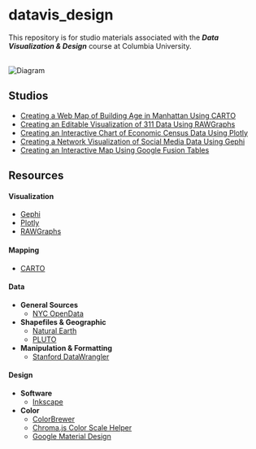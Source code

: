 # datavis_design
This repository is for studio materials associated with the ***Data Visualization &amp; Design*** course at Columbia University.<br/><br/>

![Diagram](https://github.com/emilyfuhrman/datavis_design/blob/master/Images/node_link.png)

## Studios
* [Creating a Web Map of Building Age in Manhattan Using CARTO](https://github.com/emilyfuhrman/datavis_design/blob/master/2017_Summer/Studios/01_Creating_a_Web_Map_of_Building_Age_in_Manhattan_Using_CARTO.md)
* [Creating an Editable Visualization of 311 Data Using RAWGraphs](https://github.com/emilyfuhrman/datavis_design/blob/master/2017_Summer/Studios/02_Creating_an_Editable_Visualization_of_311_Data_Using_RAWGraphs.md)
* [Creating an Interactive Chart of Economic Census Data Using Plotly](https://github.com/emilyfuhrman/datavis_design/blob/master/2017_Summer/Studios/03_Creating_an_Interactive_Chart_of_Economic_Census_Data_Using_Plotly.md)
* [Creating a Network Visualization of Social Media Data Using Gephi](https://github.com/emilyfuhrman/datavis_design/blob/master/2017_Summer/Studios/04_Creating_a_Network_Visualization_of_Social_Media_Data_Using_Gephi.md)
* [Creating an Interactive Map Using Google Fusion Tables](https://github.com/emilyfuhrman/datavis_design/blob/master/2017_Summer/Studios/05_Creating_an_Interactive_Map_Using_Google_Fusion_Tables.md)

## Resources

#### Visualization
* [Gephi](https://gephi.org/)
* [Plotly](https://plot.ly/)
* [RAWGraphs](http://app.rawgraphs.io/)

#### Mapping
* [CARTO](carto.com)

#### Data
* **General Sources**
	* [NYC OpenData](https://opendata.cityofnewyork.us/)
* **Shapefiles &amp; Geographic**
	* [Natural Earth](http://www.naturalearthdata.com/downloads/)
	* [PLUTO](https://www1.nyc.gov/site/planning/data-maps/open-data/dwn-pluto-mappluto.page)
* **Manipulation &amp; Formatting**
	* [Stanford DataWrangler](http://vis.stanford.edu/wrangler/app/)

#### Design
* **Software**
  * [Inkscape](https://inkscape.org/en/)
* **Color**
  * [ColorBrewer](http://colorbrewer2.org/)
  * [Chroma.js Color Scale Helper](https://gka.github.io/palettes/)
  * [Google Material Design](https://material.io/guidelines/style/color.html#color-color-palette)

